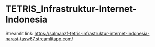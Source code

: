# TETRIS_Infrastruktur-Internet-Indonesia
Streamlit link: https://salmanzf-tetris-infrastruktur-internet-indonesia-narasi-tasw67.streamlitapp.com/
